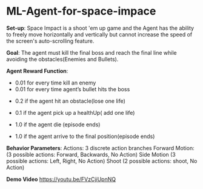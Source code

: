 # ML-Agent-for-space-impace

**Set-up**: Space Impact is a shoot 'em up game and the Agent has the ability to freely move horizontally and vertically but cannot increase the speed of the screen's auto-scrolling feature.  

**Goal**: The agent must kill the final boss and reach the final line while avoiding the obstacles(Enemies and Bullets).


**Agent Reward Function**:

+ 0.01 for every time kill an enemy
+ 0.01 for every time agent’s bullet hits the boss
- 0.2 if the agent hit an obstacle(lose one life)
+ 0.1 if the agent pick up a healthUp( add one life) 
- 1.0 if the agent die (episode ends)
+ 1.0 if the agent arrive to the final position(episode ends)

**Behavior Parameters**:
Actions: 3 discrete action branches
Forward Motion:(3 possible actions: Forward, Backwards, No Action)
Side Motion (3 possible actions: Left, Right, No Action)
Shoot (2 possible actions: shoot, No Action)

**Demo Video**
https://youtu.be/FVzCjiUpnNQ
